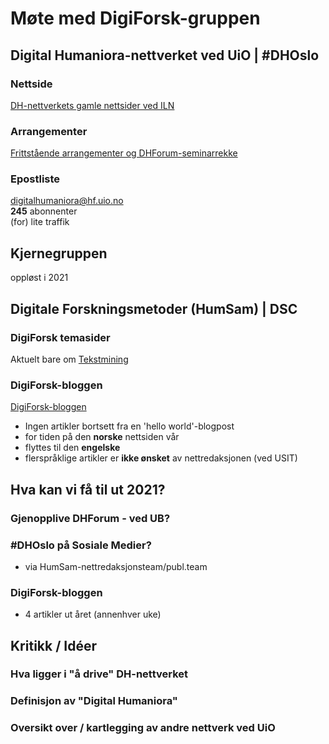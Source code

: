 # Møte med DigiForsk-gruppen

## Digital Humaniora-nettverket ved UiO | #DHOslo

### Nettside

<u>[DH-nettverkets gamle nettsider ved ILN](https://www.hf.uio.no/iln/forskning/nettverk/digital-humaniora/)</u>

### Arrangementer

[Frittstående arrangementer og DHForum-seminarrekke](https://www.hf.uio.no/iln/forskning/nettverk/digital-humaniora/arrangementer/?view=allprevious)

### Epostliste

digitalhumaniora@hf.uio.no  
**245** abonnenter  
(for) lite traffik

## Kjernegruppen

oppløst i 2021

## Digitale Forskningsmetoder (HumSam) | DSC

### DigiForsk temasider

Aktuelt bare om [Tekstmining](https://www.ub.uio.no/skrive-publisere/dsc/tekstmining/index.html)

### DigiForsk-bloggen

[DigiForsk-bloggen](https://www.ub.uio.no/skrive-publisere/dsc/digiforsk-bloggen/)

- Ingen artikler bortsett fra en 'hello world'-blogpost
- for tiden på den **norske** nettsiden vår
- flyttes til den **engelske**
- flerspråklige artikler er **ikke ønsket** av nettredaksjonen (ved USIT)

## Hva kan vi få til ut 2021?

### Gjenopplive DHForum - ved UB?

### #DHOslo på Sosiale Medier?
- via HumSam-nettredaksjonsteam/publ.team

### DigiForsk-bloggen
- 4 artikler ut året (annenhver uke)

## Kritikk / Idéer

### Hva ligger i "å drive" DH-nettverket

### Definisjon av "Digital Humaniora"

### Oversikt over / kartlegging av andre nettverk ved UiO
